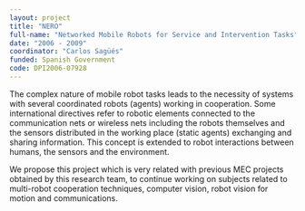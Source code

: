 ```yaml
---
layout: project
title: "NERO"
full-name: "Networked Mobile Robots for Service and Intervention Tasks"
date: "2006 - 2009"
coordinator: "Carlos Sagüés"
funded: Spanish Government
code: DPI2006-07928  
---
```


The complex nature of mobile robot tasks leads to the necessity of systems with several coordinated robots (agents) working in cooperation. 
Some international directives refer to robotic elements connected to the communication nets or wireless nets including the robots themselves and the sensors distributed in the working place (static agents) exchanging and sharing information. 
This concept is extended to robot interactions between humans, the sensors and the environment. 

We propose this project which is very related with previous MEC projects obtained by this research team, to continue working on subjects related to multi-robot cooperation techniques, computer vision, robot vision for motion and communications. 
